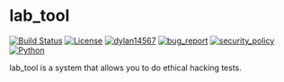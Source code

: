 # lab_tool
[![Build Status](https://img.shields.io/github/stars/dylan14567/lab_tool.svg)](https://github.com/dylan14567/lab_tool)
[![License](https://img.shields.io/github/license/dylan14567/lab_tool.svg)](https://github.com/dylan14567/lab_tool/blob/main/LICENSE)
[![dylan14567](https://img.shields.io/badge/author-dylan14567-green.svg)](https://github.com/dylan14567)
[![bug_report](https://img.shields.io/badge/bug-report-red.svg)](https://github.com/dylan14567/lab_tool/blob/main/.github/ISSUE_TEMPLATE/bug_report.md)
[![security_policy](https://img.shields.io/badge/security-policy-cyan.svg)](https://github.com/dylan14567/lab_tool/blob/main/SECURITY.md)
[![Python](https://img.shields.io/badge/language-Python%20-yellow.svg)](https://www.python.org)

lab_tool is a system that allows you to do ethical hacking tests.
